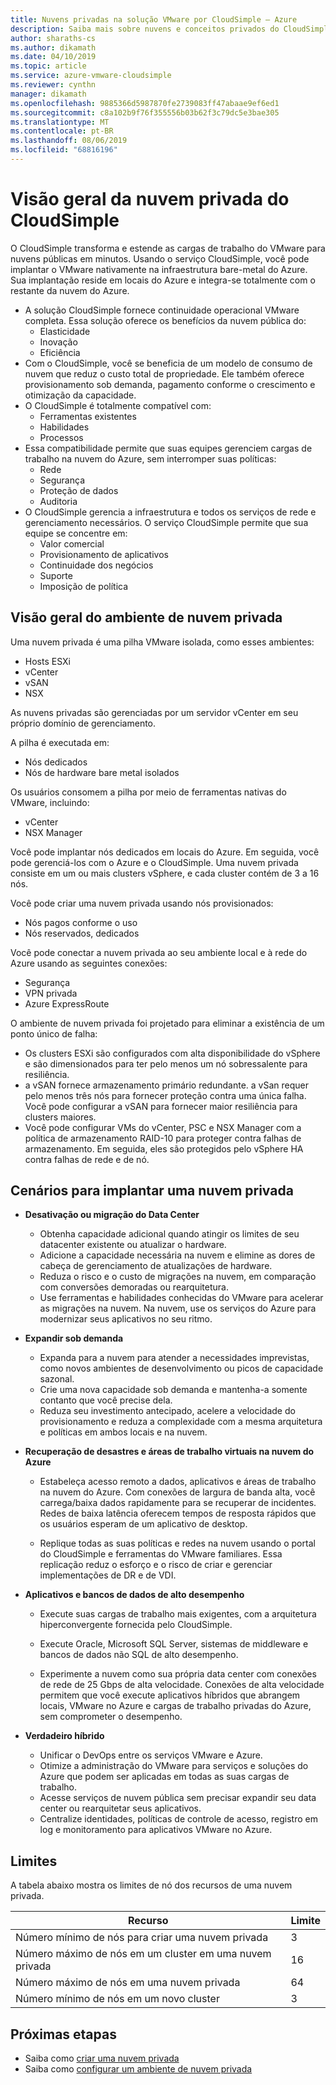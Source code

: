```yaml
---
title: Nuvens privadas na solução VMware por CloudSimple – Azure
description: Saiba mais sobre nuvens e conceitos privados do CloudSimple.
author: sharaths-cs
ms.author: dikamath
ms.date: 04/10/2019
ms.topic: article
ms.service: azure-vmware-cloudsimple
ms.reviewer: cynthn
manager: dikamath
ms.openlocfilehash: 9885366d5987870fe2739083ff47abaae9ef6ed1
ms.sourcegitcommit: c8a102b9f76f355556b03b62f3c79dc5e3bae305
ms.translationtype: MT
ms.contentlocale: pt-BR
ms.lasthandoff: 08/06/2019
ms.locfileid: "68816196"
---
```

# <a name="cloudsimple-private-cloud-overview"></a>Visão geral da nuvem privada do CloudSimple

O CloudSimple transforma e estende as cargas de trabalho do VMware para nuvens públicas em minutos. Usando o serviço CloudSimple, você pode implantar o VMware nativamente na infraestrutura bare-metal do Azure. Sua implantação reside em locais do Azure e integra-se totalmente com o restante da nuvem do Azure.

* A solução CloudSimple fornece continuidade operacional VMware completa. Essa solução oferece os benefícios da nuvem pública do:
  * Elasticidade
  * Inovação
  * Eficiência
* Com o CloudSimple, você se beneficia de um modelo de consumo de nuvem que reduz o custo total de propriedade. Ele também oferece provisionamento sob demanda, pagamento conforme o crescimento e otimização da capacidade.
* O CloudSimple é totalmente compatível com:
  * Ferramentas existentes
  * Habilidades
  * Processos
* Essa compatibilidade permite que suas equipes gerenciem cargas de trabalho na nuvem do Azure, sem interromper suas políticas:
  * Rede
  * Segurança  
  * Proteção de dados  
  * Auditoria
* O CloudSimple gerencia a infraestrutura e todos os serviços de rede e gerenciamento necessários. O serviço CloudSimple permite que sua equipe se concentre em:
  * Valor comercial
  * Provisionamento de aplicativos
  * Continuidade dos negócios
  * Suporte
  * Imposição de política

## <a name="private-cloud-environment-overview"></a>Visão geral do ambiente de nuvem privada

Uma nuvem privada é uma pilha VMware isolada, como esses ambientes:

* Hosts ESXi
* vCenter
* vSAN
* NSX

As nuvens privadas são gerenciadas por um servidor vCenter em seu próprio domínio de gerenciamento.

A pilha é executada em:

* Nós dedicados
* Nós de hardware bare metal isolados

Os usuários consomem a pilha por meio de ferramentas nativas do VMware, incluindo:

* vCenter
* NSX Manager

Você pode implantar nós dedicados em locais do Azure. Em seguida, você pode gerenciá-los com o Azure e o CloudSimple. Uma nuvem privada consiste em um ou mais clusters vSphere, e cada cluster contém de 3 a 16 nós.

Você pode criar uma nuvem privada usando nós provisionados:

* Nós pagos conforme o uso
* Nós reservados, dedicados

Você pode conectar a nuvem privada ao seu ambiente local e à rede do Azure usando as seguintes conexões:

* Segurança
* VPN privada
* Azure ExpressRoute

O ambiente de nuvem privada foi projetado para eliminar a existência de um ponto único de falha:

* Os clusters ESXi são configurados com alta disponibilidade do vSphere e são dimensionados para ter pelo menos um nó sobressalente para resiliência.
* a vSAN fornece armazenamento primário redundante. a vSan requer pelo menos três nós para fornecer proteção contra uma única falha. Você pode configurar a vSAN para fornecer maior resiliência para clusters maiores.
* Você pode configurar VMs do vCenter, PSC e NSX Manager com a política de armazenamento RAID-10 para proteger contra falhas de armazenamento. Em seguida, eles são protegidos pelo vSphere HA contra falhas de rede e de nó.

## <a name="scenarios-for-deploying-a-private-cloud"></a>Cenários para implantar uma nuvem privada

* **Desativação ou migração do Data Center**

  * Obtenha capacidade adicional quando atingir os limites de seu datacenter existente ou atualizar o hardware.
  * Adicione a capacidade necessária na nuvem e elimine as dores de cabeça de gerenciamento de atualizações de hardware.
  * Reduza o risco e o custo de migrações na nuvem, em comparação com conversões demoradas ou rearquitetura.
  * Use ferramentas e habilidades conhecidas do VMware para acelerar as migrações na nuvem. Na nuvem, use os serviços do Azure para modernizar seus aplicativos no seu ritmo.

* **Expandir sob demanda**

  * Expanda para a nuvem para atender a necessidades imprevistas, como novos ambientes de desenvolvimento ou picos de capacidade sazonal.
  * Crie uma nova capacidade sob demanda e mantenha-a somente contanto que você precise dela.
  * Reduza seu investimento antecipado, acelere a velocidade do provisionamento e reduza a complexidade com a mesma arquitetura e políticas em ambos locais e na nuvem.

* **Recuperação de desastres e áreas de trabalho virtuais na nuvem do Azure**

  * Estabeleça acesso remoto a dados, aplicativos e áreas de trabalho na nuvem do Azure. Com conexões de largura de banda alta, você carrega/baixa dados rapidamente para se recuperar de incidentes. Redes de baixa latência oferecem tempos de resposta rápidos que os usuários esperam de um aplicativo de desktop.

  * Replique todas as suas políticas e redes na nuvem usando o portal do CloudSimple e ferramentas do VMware familiares. Essa replicação reduz o esforço e o risco de criar e gerenciar implementações de DR e de VDI.

* **Aplicativos e bancos de dados de alto desempenho**

  * Execute suas cargas de trabalho mais exigentes, com a arquitetura hiperconvergente fornecida pelo CloudSimple.
  * Execute Oracle, Microsoft SQL Server, sistemas de middleware e bancos de dados não SQL de alto desempenho.

  * Experimente a nuvem como sua própria data center com conexões de rede de 25 Gbps de alta velocidade. Conexões de alta velocidade permitem que você execute aplicativos híbridos que abrangem locais, VMware no Azure e cargas de trabalho privadas do Azure, sem comprometer o desempenho.

* **Verdadeiro híbrido**

  * Unificar o DevOps entre os serviços VMware e Azure.
  * Otimize a administração do VMware para serviços e soluções do Azure que podem ser aplicadas em todas as suas cargas de trabalho.
  * Acesse serviços de nuvem pública sem precisar expandir seu data center ou rearquitetar seus aplicativos.
  * Centralize identidades, políticas de controle de acesso, registro em log e monitoramento para aplicativos VMware no Azure.

## <a name="limits"></a>Limites

A tabela abaixo mostra os limites de nó dos recursos de uma nuvem privada.

| Recurso | Limite |
|----------|-------|
| Número mínimo de nós para criar uma nuvem privada | 3 |
| Número máximo de nós em um cluster em uma nuvem privada | 16 |
| Número máximo de nós em uma nuvem privada | 64 |
| Número mínimo de nós em um novo cluster | 3 |

## <a name="next-steps"></a>Próximas etapas

* Saiba como [criar uma nuvem privada](https://docs.azure.cloudsimple.com/create-private-cloud/)
* Saiba como [configurar um ambiente de nuvem privada](quickstart-create-private-cloud.md)